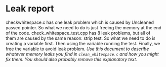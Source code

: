 # Leak report
checkwhitespace.c has one leak problem which is caused by Uncleaned passed pointer. So what we need to do is just freeing the memory at the end of the code. 
check_whitespace_test.cpp has 8 leak problems, but all of them are caused by the same reason: strip test. So what we need to do is creating a variable first. Then using the variable running the test. Finally, we free the variable to avoid leak problem. 
_Use this document to describe whatever memory leaks
you find in `clean_whitespace.c` and how you might fix
them. You should also probably remove this explanatory
text._
